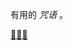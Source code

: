[wiki]: https://cy.wikipedia.org/wiki/Myrddin "Mae Myrddin yn gymeriad pwysig yn llenyddiaeth Gymraeg a chwedloniaeth y Cymry, yn cynnwys yr hanesion am y Brenin Arthur. Efallai fod yr enw yn cyfeirio at sawl person, hanesyddol a chwedlonol. // 梅林是威尔士文学和威尔士神话中的一个重要人物，包括亚瑟王的故事。这个名字可能指的是几个历史人物和传奇人物。"

有用的 *咒语* 。

[🧚🏻‍♀️][wiki]
